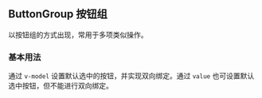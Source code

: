 <div class="demo-header">
<p class="overviewicon">
  <span class="wapi-form-button"/>
</p>

## ButtonGroup 按钮组

<nova-uxlink widget-name="Buttongroup"></nova-uxlink>

以按钮组的方式出现，常用于多项类似操作。
</div>

### 基本用法

通过 `v-model` 设置默认选中的按钮，并实现双向绑定。通过 `value` 也可设置默认选中按钮，但不能进行双向绑定。

<nova-demo-view link="button-group/base.vue"></nova-demo-view>

<br />

<nova-attributes link="button-group"></nova-attributes>
